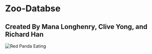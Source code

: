 # Zoo-Databse
## Created By Mana Longhenry, Clive Yong, and Richard Han
![Red Panda Eating](https://user-images.githubusercontent.com/24577659/225197620-f5e59988-e77a-4513-a3d0-f9be90632930.jpg)

